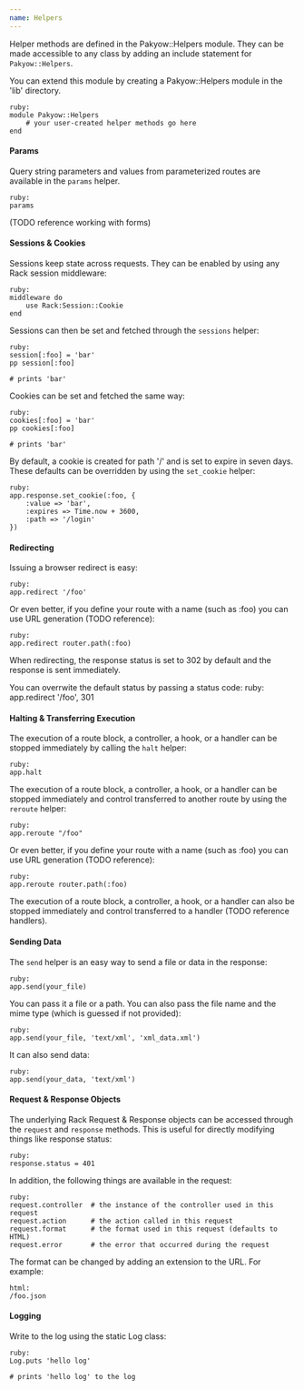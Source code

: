 ```yaml
---
name: Helpers
---
```


Helper methods are defined in the Pakyow::Helpers module. They can be made accessible to any class by adding an include statement for `Pakyow::Helpers`.

You can extend this module by creating a Pakyow::Helpers module in the 'lib' directory.

	ruby:
	module Pakyow::Helpers
		# your user-created helper methods go here
	end


#### Params

Query string parameters and values from parameterized routes are available in the `params` helper.

	ruby:
	params

(TODO reference working with forms)

#### Sessions & Cookies

Sessions keep state across requests. They can be enabled by using any Rack session middleware:

	ruby:
	middleware do
		use Rack:Session::Cookie
	end

Sessions can then be set and fetched through the `sessions` helper:

	ruby:
	session[:foo] = 'bar'
	pp session[:foo]

	# prints 'bar'

Cookies can be set and fetched the same way:

	ruby:
	cookies[:foo] = 'bar'
	pp cookies[:foo]

	# prints 'bar'

By default, a cookie is created for path '/' and is set to expire in seven days. These defaults can be overridden by using the `set_cookie` helper:

	ruby:
	app.response.set_cookie(:foo, {
		:value => 'bar',
		:expires => Time.now + 3600,
		:path => '/login'
	})


#### Redirecting

Issuing a browser redirect is easy:

	ruby:
	app.redirect '/foo'

Or even better, if you define your route with a name (such as :foo) you can use URL generation (TODO reference):

	ruby:
	app.redirect router.path(:foo)

When redirecting, the response status is set to 302 by default and the response is sent immediately.

You can overrwite the default status by passing a status code:
	ruby:
	app.redirect '/foo', 301


#### Halting & Transferring Execution

The execution of a route block, a controller, a hook, or a handler can be stopped immediately by calling the `halt` helper:

	ruby:
	app.halt

The execution of a route block, a controller, a hook, or a handler can be stopped immediately and control transferred to another route by using the `reroute` helper:

	ruby:
	app.reroute "/foo"

Or even better, if you define your route with a name (such as :foo) you can use URL generation (TODO reference):

	ruby:
	app.reroute router.path(:foo)

The execution of a route block, a controller, a hook, or a handler can also be stopped immediately and control transferred to a handler (TODO reference handlers).


#### Sending Data

The `send` helper is an easy way to send a file or data in the response:

	ruby:
	app.send(your_file)

You can pass it a file or a path. You can also pass the file name and the mime type (which is guessed if not provided):

	ruby:
	app.send(your_file, 'text/xml', 'xml_data.xml')

It can also send data:

	ruby:
	app.send(your_data, 'text/xml')


#### Request & Response Objects

The underlying Rack Request & Response objects can be accessed through the `request` and `response` methods. This is useful for directly modifying things like response status:

	ruby:
	response.status = 401

In addition, the following things are available in the request:

	ruby:
	request.controller  # the instance of the controller used in this request
	request.action      # the action called in this request
	request.format      # the format used in this request (defaults to HTML)
	request.error       # the error that occurred during the request

The format can be changed by adding an extension to the URL. For example:

	html:
	/foo.json


#### Logging

Write to the log using the static Log class:

	ruby:
	Log.puts 'hello log'

	# prints 'hello log' to the log
